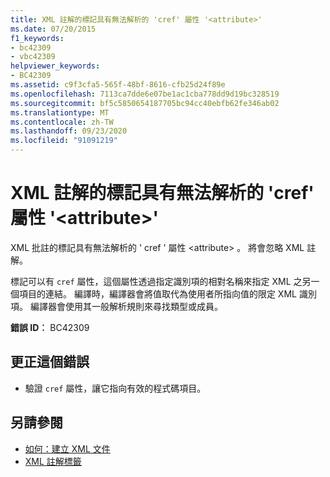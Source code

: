 ```yaml
---
title: XML 註解的標記具有無法解析的 'cref' 屬性 '<attribute>'
ms.date: 07/20/2015
f1_keywords:
- bc42309
- vbc42309
helpviewer_keywords:
- BC42309
ms.assetid: c9f3cfa5-565f-48bf-8616-cfb25d24f89e
ms.openlocfilehash: 7113ca7dde6e07be1ac1cba778dd9d19bc328519
ms.sourcegitcommit: bf5c5850654187705bc94cc40ebfb62fe346ab02
ms.translationtype: MT
ms.contentlocale: zh-TW
ms.lasthandoff: 09/23/2020
ms.locfileid: "91091219"
---
```

# <a name="xml-comment-has-a-tag-with-a-cref-attribute-attribute-that-could-not-be-resolved"></a>XML 註解的標記具有無法解析的 'cref' 屬性 '\<attribute>'

XML 批註的標記具有無法解析的 ' cref ' 屬性 \<attribute> 。 將會忽略 XML 註解。  
  
 標記可以有 `cref` 屬性，這個屬性透過指定識別項的相對名稱來指定 XML 之另一個項目的連結。 編譯時，編譯器會將值取代為使用者所指向值的限定 XML 識別項。 編譯器會使用其一般解析規則來尋找類型或成員。  
  
 **錯誤 ID︰** BC42309  
  
## <a name="to-correct-this-error"></a>更正這個錯誤  
  
- 驗證 `cref` 屬性，讓它指向有效的程式碼項目。  
  
## <a name="see-also"></a>另請參閱

- [如何：建立 XML 文件](../programming-guide/program-structure/how-to-create-xml-documentation.md)
- [XML 註解標籤](../language-reference/xmldoc/index.md)
